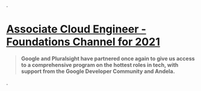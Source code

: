 .


# [Associate Cloud Engineer - Foundations Channel for 2021 ](https://app.pluralsight.com/channels/details/db285911-816c-4297-80e1-ed08e58ce974)



> **Google and Pluralsight have partnered once again to give us  access to a comprehensive program on the hottest roles in tech, with support from the Google Developer Community and Andela.**


.



